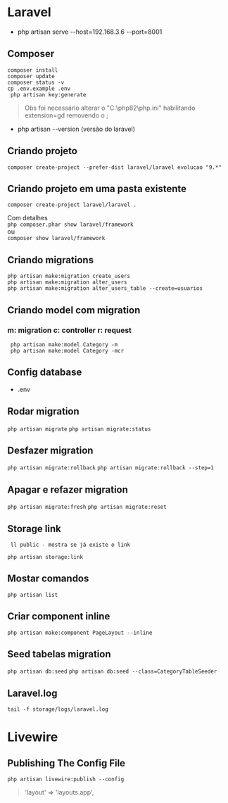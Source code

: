 # Laravel

* php artisan serve --host=192.168.3.6 --port=8001

## Composer
` composer install `<br>
` composer update `<br>
` composer status -v `<br>
` cp .env.example .env `<br>
` php artisan key:generate`<br>

> Obs foi necessário alterar o "C:\php82\php.ini"
> habilitando extension=gd removendo o ;

* php artisan --version (versão do laravel)
## Criando projeto
`composer create-project --prefer-dist laravel/laravel evolucao "9.*" `
## Criando projeto em uma pasta existente
`composer create-project laravel/laravel . `

Com detalhes <br>
`php composer.phar show laravel/framework `<br>
ou<br>
`composer show laravel/framework `

## Criando migrations

` php artisan make:migration create_users ` <br>
` php artisan make:migration alter_users ` <br>
` php artisan make:migration alter_users_table --create=usuarios `

## Criando model com migration
### m: migration c: controller r: request

` php artisan make:model Category -m` <br>
` php artisan make:model Category -mcr`

## Config database

* .env

## Rodar migration

` php artisan migrate `
` php artisan migrate:status `

## Desfazer migration

` php artisan migrate:rollback `
` php artisan migrate:rollback --step=1 `

## Apagar e refazer migration

` php artisan migrate:fresh `
` php artisan migrate:reset `

## Storage link

` ll public - mostra se já existe o link`

` php artisan storage:link `

## Mostar comandos

` php artisan list `

## Criar component inline

` php artisan make:component PageLayout --inline `

## Seed tabelas migration

` php artisan db:seed `
` php artisan db:seed --class=CategoryTableSeeder `

## Laravel.log

` tail -f storage/logs/laravel.log `

# Livewire

## Publishing The Config File
` php artisan livewire:publish --config `
> 'layout' => 'layouts.app',


 
